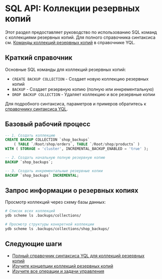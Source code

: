 # SQL API: Коллекции резервных копий

Этот раздел предоставляет руководство по использованию SQL команд с коллекциями резервных копий. Для полного справочника синтаксиса см. [Команды коллекций резервных копий](../../../yql/reference/syntax/backup-collections.md) в справочнике YQL.

## Краткий справочник

Основные SQL команды для коллекций резервных копий:

- `CREATE BACKUP COLLECTION` - Создает новую коллекцию резервных копий
- `BACKUP` - Создает резервную копию (полную или инкрементальную)  
- `DROP BACKUP COLLECTION` - Удаляет коллекцию и все резервные копии

Для подробного синтаксиса, параметров и примеров обратитесь к [справочнику синтаксиса YQL](../../../yql/reference/syntax/backup-collections.md).

## Базовый рабочий процесс

```sql
-- 1. Создать коллекцию
CREATE BACKUP COLLECTION `shop_backups`
    ( TABLE `/Root/shop/orders`, TABLE `/Root/shop/products` )
WITH ( STORAGE = 'cluster', INCREMENTAL_BACKUP_ENABLED = 'true' );

-- 2. Создать начальную полную резервную копию
BACKUP `shop_backups`;

-- 3. Создать инкрементальные резервные копии
BACKUP `shop_backups` INCREMENTAL;
```

## Запрос информации о резервных копиях

Просмотр коллекций через схему базы данных:

```bash
# Список всех коллекций
ydb scheme ls .backups/collections/

# Просмотр структуры конкретной коллекции  
ydb scheme ls .backups/collections/shop_backups/
```

## Следующие шаги

- [Полный справочник синтаксиса YQL для коллекций резервных копий](../../../yql/reference/syntax/backup-collections.md)
- [Изучите концепции коллекций резервных копий](concepts.md)
- [Изучите все операции и задачи управления](operations.md)
